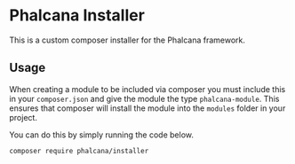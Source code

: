 # Phalcana Installer

This is a custom composer installer for the Phalcana framework.

## Usage

When creating a module to be included via composer you must include this in your `composer.json`
and give the module the type `phalcana-module`. This ensures that composer will install the module
into the `modules` folder in your project.

You can do this by simply running the code below.

```bash
composer require phalcana/installer
```
